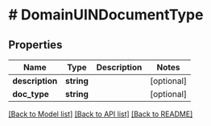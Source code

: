 # # DomainUINDocumentType

## Properties

Name | Type | Description | Notes
------------ | ------------- | ------------- | -------------
**description** | **string** |  | [optional]
**doc_type** | **string** |  | [optional]

[[Back to Model list]](../../README.md#models) [[Back to API list]](../../README.md#endpoints) [[Back to README]](../../README.md)
